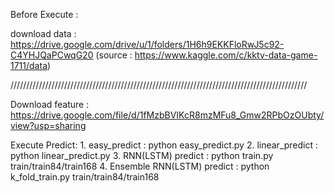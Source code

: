 Before Execute :

download data : https://drive.google.com/drive/u/1/folders/1H6h9EKKFloRwJ5c92-C4YHJQaPCwqG20
(source : https://www.kaggle.com/c/kktv-data-game-1711/data)

//////////////////////////////////////////////////////////////////////////////////////////////

Download feature : https://drive.google.com/file/d/1fMzbBVIKcR8mzMFu8_Gmw2RPbOzOUbty/view?usp=sharing

Execute Predict:
    1. easy_predict                 : python easy_predict.py
    2. linear_predict               : python linear_predict.py
    3. RNN(LSTM) predict            : python train.py train/train84/train168 <saved model name>
    4. Ensemble RNN(LSTM) predict   : python k_fold_train.py train/train84/train168 <saved model name> <number of segmentation>

